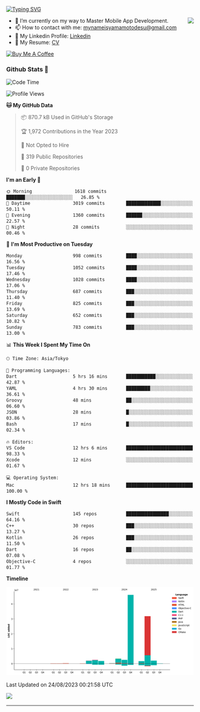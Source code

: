 
[![Typing SVG](https://readme-typing-svg.demolab.com/?lines=Thank+You+For+Visiting!!;You+Are+Welcome✨;I+am+Kyo+Yamamoto;Mobile+Developer)](https://git.io/typing-svg)
<p>
<img align="right" src="https://media.giphy.com/media/26ufdb3cYKwbRtYVW/giphy.gif" style="max-width:100%;" height="150px">

- 🌱 I’m currently on my way to Master Mobile App Development.
- 📫 How to contact with me: mynameisyamamotodesu@gmail.com
- 🔗 My Linkedin Profile: [Linkedin](https://www.linkedin.com/in/kyo-yamamoto-a2ab50239)
- 🔗 My Resume: [CV](https://www.kickresume.com/cv/ZWKvXV/)

<a href="https://www.buymeacoffee.com/kyoyamamoto" target="_blank"><img src="https://cdn.buymeacoffee.com/buttons/default-orange.png" alt="Buy Me A Coffee" height="41" width="174"></a>

### Github Stats 🥇 
<!--START_SECTION:waka-->
![Code Time](http://img.shields.io/badge/Code%20Time-519%20hrs%2055%20mins-blue)

![Profile Views](http://img.shields.io/badge/Profile%20Views-13-blue)

**🐱 My GitHub Data** 

> 📦 870.7 kB Used in GitHub's Storage 
 > 
> 🏆 1,972 Contributions in the Year 2023
 > 
> 🚫 Not Opted to Hire
 > 
> 📜 319 Public Repositories 
 > 
> 🔑 0 Private Repositories 
 > 
**I'm an Early 🐤** 

```text
🌞 Morning                1618 commits        ███████░░░░░░░░░░░░░░░░░░   26.85 % 
🌆 Daytime                3019 commits        █████████████░░░░░░░░░░░░   50.11 % 
🌃 Evening                1360 commits        ██████░░░░░░░░░░░░░░░░░░░   22.57 % 
🌙 Night                  28 commits          ░░░░░░░░░░░░░░░░░░░░░░░░░   00.46 % 
```
📅 **I'm Most Productive on Tuesday** 

```text
Monday                   998 commits         ████░░░░░░░░░░░░░░░░░░░░░   16.56 % 
Tuesday                  1052 commits        ████░░░░░░░░░░░░░░░░░░░░░   17.46 % 
Wednesday                1028 commits        ████░░░░░░░░░░░░░░░░░░░░░   17.06 % 
Thursday                 687 commits         ███░░░░░░░░░░░░░░░░░░░░░░   11.40 % 
Friday                   825 commits         ███░░░░░░░░░░░░░░░░░░░░░░   13.69 % 
Saturday                 652 commits         ███░░░░░░░░░░░░░░░░░░░░░░   10.82 % 
Sunday                   783 commits         ███░░░░░░░░░░░░░░░░░░░░░░   13.00 % 
```


📊 **This Week I Spent My Time On** 

```text
🕑︎ Time Zone: Asia/Tokyo

💬 Programming Languages: 
Dart                     5 hrs 16 mins       ███████████░░░░░░░░░░░░░░   42.87 % 
YAML                     4 hrs 30 mins       █████████░░░░░░░░░░░░░░░░   36.61 % 
Groovy                   48 mins             ██░░░░░░░░░░░░░░░░░░░░░░░   06.60 % 
JSON                     28 mins             █░░░░░░░░░░░░░░░░░░░░░░░░   03.86 % 
Bash                     17 mins             █░░░░░░░░░░░░░░░░░░░░░░░░   02.34 % 

🔥 Editors: 
VS Code                  12 hrs 6 mins       █████████████████████████   98.33 % 
Xcode                    12 mins             ░░░░░░░░░░░░░░░░░░░░░░░░░   01.67 % 

💻 Operating System: 
Mac                      12 hrs 18 mins      █████████████████████████   100.00 % 
```

**I Mostly Code in Swift** 

```text
Swift                    145 repos           ████████████████░░░░░░░░░   64.16 % 
C++                      30 repos            ███░░░░░░░░░░░░░░░░░░░░░░   13.27 % 
Kotlin                   26 repos            ███░░░░░░░░░░░░░░░░░░░░░░   11.50 % 
Dart                     16 repos            ██░░░░░░░░░░░░░░░░░░░░░░░   07.08 % 
Objective-C              4 repos             ░░░░░░░░░░░░░░░░░░░░░░░░░   01.77 % 
```



**Timeline**

![Lines of Code chart](https://raw.githubusercontent.com/YamamotoDesu/YamamotoDesu/main/assets/bar_graph.png)


 Last Updated on 24/08/2023 00:21:58 UTC
<!--END_SECTION:waka-->

![](https://github-profile-summary-cards.vercel.app/api/cards/profile-details?username=YamamotoDesu&theme=vue)

----
